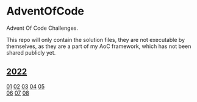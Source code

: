 # AdventOfCode
Advent Of Code Challenges.

This repo will only contain the solution files, they are not executable by themselves, as they are a part of my AoC framework, which has not been shared publicly yet.


## [2022](/Year2022)
[01](/Year2022/Day1.cs)
[02](/Year2022/Day2.cs)
[03](/Year2022/Day3.cs)
[04](/Year2022/Day4.cs)
[05](/Year2022/Day5.cs)
<br>
[06](/Year2022/Day6.cs)
[07](/Year2022/Day7.cs)
[08](/Year2022/Day8.cs)